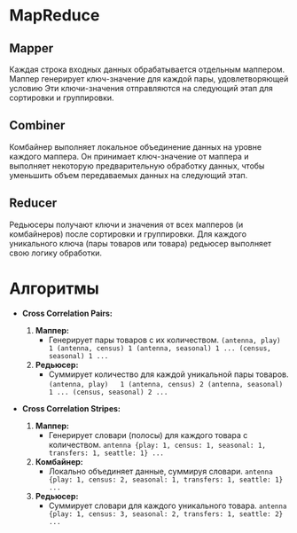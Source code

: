 # MapReduce

## Mapper

Каждая строка входных данных обрабатывается отдельным маппером.
Маппер генерирует ключ-значение для каждой пары, удовлетворяющей условию
Эти ключи-значения отправляются на следующий этап для сортировки и группировки.

## Combiner

Комбайнер выполняет локальное объединение данных на уровне каждого маппера.
Он принимает ключ-значение от маппера и выполняет некоторую предварительную обработку данных, чтобы уменьшить объем
передаваемых данных на следующий этап.

## Reducer

Редьюсеры получают ключи и значения от всех мапперов (и комбайнеров) после сортировки и группировки.
Для каждого уникального ключа (пары товаров или товара) редьюсер выполняет свою логику обработки.

# Алгоритмы

- **Cross Correlation Pairs:**
    1. **Маппер:**
        - Генерирует пары товаров с их количеством.
          `(antenna, play)   1
          (antenna, census) 1
          (antenna, seasonal) 1
          ...
          (census, seasonal) 1
          ...
          `
    2. **Редьюсер:**
        - Суммирует количество для каждой уникальной пары товаров.
          `(antenna, play)   1
          (antenna, census) 2
          (antenna, seasonal) 1
          ...
          (census, seasonal) 2
          ...
          `

- **Cross Correlation Stripes:**
    1. **Маппер:**
        - Генерирует словари (полосы) для каждого товара с количеством.
          `antenna {play: 1, census: 1, seasonal: 1, transfers: 1, seattle: 1}
          ...
          `
    2. **Комбайнер:**
        - Локально объединяет данные, суммируя словари.
          `antenna {play: 1, census: 2, seasonal: 1, transfers: 1, seattle: 1}
          ...
          `
    3. **Редьюсер:**
        - Суммирует словари для каждого уникального товара.
          `antenna {play: 1, census: 3, seasonal: 2, transfers: 1, seattle: 2}
          ...
          `